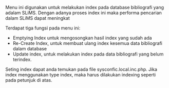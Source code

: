 Menu ini digunakan untuk melakukan index pada database bibliografi yang adalam SLiMS. Dengan adanya proses index ini maka performa pencarian dalam SLiMS dapat meningkat

Terdapat tiga fungsi pada menu ini:

- Emptying Index untuk mengosongkan hasil index yang sudah ada
- Re-Create Index, untuk membuat ulang index kesemua data bibliografi dalam database
- Update index, untuk melakukan index pada data bibliografi yang belum terindex.

Seting index dapat anda temukan pada file sysconfic.local.inc.php. Jika index menggunakan type index, maka harus dilakukan indexing seperti pada petunjuk di atas.
